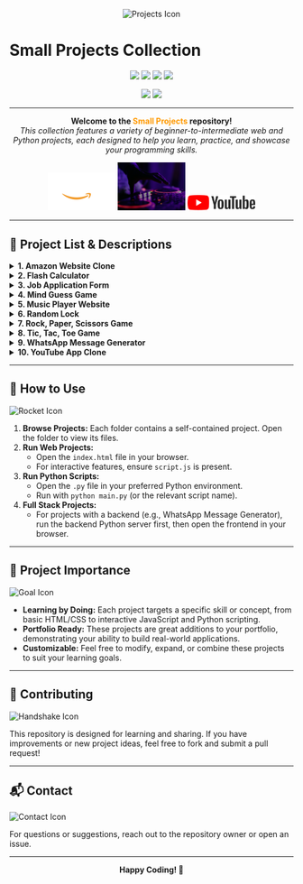 
<p align="center">
   <img src="https://img.icons8.com/color/96/000000/source-code.png" width="80" alt="Projects Icon"/>
</p>

# Small Projects Collection

<p align="center">
   <img src="https://img.shields.io/badge/HTML-Projects-orange?style=for-the-badge&logo=html5"/>
   <img src="https://img.shields.io/badge/CSS-Projects-blue?style=for-the-badge&logo=css3"/>
   <img src="https://img.shields.io/badge/JavaScript-Projects-yellow?style=for-the-badge&logo=javascript"/>
   <img src="https://img.shields.io/badge/Python-Projects-green?style=for-the-badge&logo=python"/>
</p>

<p align="center">
   <img src="https://img.shields.io/github/stars/Techwithabhi/Small-Projects?style=social"/>
   <img src="https://img.shields.io/github/forks/Techwithabhi/Small-Projects?style=social"/>
</p>

---

<p align="center">
   <b>Welcome to the <span style="color:#ff9900">Small Projects</span> repository!</b><br>
   <i>This collection features a variety of beginner-to-intermediate web and Python projects, each designed to help you learn, practice, and showcase your programming skills.</i>
</p>

<p align="center">
   <img src="Amazon%20Website%20Clone/image/amazon_logo.png" width="120" alt="Amazon Logo"/>
   <img src="Music%20Player%20Website/images/hero_image.png" width="120" alt="Music Player"/>
   <img src="YouTube%20App%20Clone/assets/images/youtube-logo.png" width="120" alt="YouTube Logo"/>
</p>

---

## 📁 Project List & Descriptions

<details>
<summary><strong>1. Amazon Website Clone</strong></summary>

<img src="Amazon%20Website%20Clone/image/hero_image.jpg" width="350" alt="Amazon Clone Screenshot"/>

- **Type:** Web (HTML, CSS)
- **Description:** A static clone of the Amazon homepage. Great for learning layout, responsive design, and CSS styling.
- **Key Features:**
   - Amazon-like navigation bar
   - Product boxes with images
   - Hero section
</details>

<details>
<summary><strong>2. Flash Calculator</strong></summary>

<img src="https://img.icons8.com/fluency/96/calculator.png" width="80" alt="Calculator Icon"/>

- **Type:** Web (HTML, CSS, JS)
- **Description:** A simple calculator app for quick arithmetic operations. Practice DOM manipulation and JavaScript logic.
</details>

<details>
<summary><strong>3. Job Application Form</strong></summary>

<img src="https://img.icons8.com/color/96/resume.png" width="80" alt="Form Icon"/>

- **Type:** Web (HTML, CSS)
- **Description:** A stylish job application form UI. Learn about form elements, validation, and user experience design.
</details>

<details>
<summary><strong>4. Mind Guess Game</strong></summary>

<img src="https://img.icons8.com/color/96/brain.png" width="80" alt="Mind Guess Icon"/>

- **Type:** Web & Python (HTML, CSS, JS, Python)
- **Description:** A number guessing game. Strengthen your logic skills in both JavaScript and Python.
</details>

<details>
<summary><strong>5. Music Player Website</strong></summary>

<img src="Music%20Player%20Website/images/video.png" width="120" alt="Music Player Screenshot"/>

- **Type:** Web (HTML, CSS)
- **Description:** A visually appealing music player interface. Focus on layout, images, and modern web design.
</details>

<details>
<summary><strong>6. Random Lock</strong></summary>

<img src="https://img.icons8.com/color/96/lock--v1.png" width="80" alt="Lock Icon"/>

- **Type:** Web & Python (HTML, CSS, JS, Python)
- **Description:** A random password/lock generator. Practice randomization and UI feedback.
</details>

<details>
<summary><strong>7. Rock, Paper, Scissors Game</strong></summary>

<img src="https://img.icons8.com/color/96/rock-paper-scissors.png" width="80" alt="RPS Icon"/>

- **Type:** Web & Python (HTML, CSS, JS, Python)
- **Description:** The classic game, playable in browser or via Python script. Learn about game logic and user interaction.
</details>

<details>
<summary><strong>8. Tic, Tac, Toe Game</strong></summary>

<img src="https://img.icons8.com/color/96/tic-tac-toe.png" width="80" alt="Tic Tac Toe Icon"/>

- **Type:** Web & Python (HTML, CSS, JS, Python)
- **Description:** Play Tic Tac Toe against a friend or computer. Practice win condition logic and UI updates.
</details>

<details>
<summary><strong>9. WhatsApp Message Generator</strong></summary>

<img src="https://img.icons8.com/color/96/whatsapp--v1.png" width="80" alt="WhatsApp Icon"/>

- **Type:** Full Stack (Python Flask backend, HTML, CSS, JS frontend)
- **Description:** Generate and send WhatsApp messages automatically. Learn about backend APIs, file handling, and frontend-backend communication.
</details>

<details>
<summary><strong>10. YouTube App Clone</strong></summary>

<img src="YouTube%20App%20Clone/assets/images/youtube-logo.png" width="120" alt="YouTube Clone Screenshot"/>

- **Type:** Web (HTML, CSS, JS)
- **Description:** A static clone of the YouTube homepage. Practice advanced layouts, icon usage, and responsive design.
</details>

---

## 🚀 How to Use

<img src="https://img.icons8.com/color/96/rocket--v1.png" width="60" alt="Rocket Icon"/>

1. **Browse Projects:** Each folder contains a self-contained project. Open the folder to view its files.
2. **Run Web Projects:**
    - Open the `index.html` file in your browser.
    - For interactive features, ensure `script.js` is present.
3. **Run Python Scripts:**
    - Open the `.py` file in your preferred Python environment.
    - Run with `python main.py` (or the relevant script name).
4. **Full Stack Projects:**
    - For projects with a backend (e.g., WhatsApp Message Generator), run the backend Python server first, then open the frontend in your browser.

---

## 🎯 Project Importance

<img src="https://img.icons8.com/color/96/goal.png" width="60" alt="Goal Icon"/>

- **Learning by Doing:** Each project targets a specific skill or concept, from basic HTML/CSS to interactive JavaScript and Python scripting.
- **Portfolio Ready:** These projects are great additions to your portfolio, demonstrating your ability to build real-world applications.
- **Customizable:** Feel free to modify, expand, or combine these projects to suit your learning goals.

---

## 🤝 Contributing

<img src="https://img.icons8.com/color/96/handshake.png" width="60" alt="Handshake Icon"/>

This repository is designed for learning and sharing. If you have improvements or new project ideas, feel free to fork and submit a pull request!

---

## 📬 Contact

<img src="https://img.icons8.com/color/96/secured-letter.png" width="60" alt="Contact Icon"/>

For questions or suggestions, reach out to the repository owner or open an issue.

---

<p align="center">
   <b>Happy Coding! 🚀</b>
</p>
